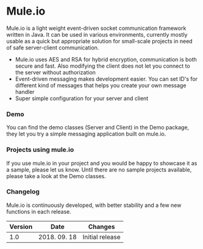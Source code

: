 # Mule.io

Mule.io is a light weight event-driven socket communication framework written in Java. It can be used in various environments, currently mostly usable as a quick but appropriate solution for small-scale projects in need of safe server-client communication.

- Mule.io uses AES and RSA for hybrid encryption, communication is both secure and fast. Also modifying the client does not let you connect to the server without authorization
- Event-driven messaging makes development easier. You can set ID's for different kind of messages that helps you create your own message handler
- Super simple configuration for your  server and client

### Demo

You can find the demo classes (Server and Client) in the Demo package, they let you try a simple messaging application built on mule.io.

### Projects using mule.io

If you use mule.io in your project and you would be happy to showcase it as a sample, please let us know.
Until there are no sample projects available, please take a look at the Demo classes.


### Changelog

Mule.io is continuously developed, with better stability and a few new functions in each release.

| Version | Date |Changes |
| ------ | ------ | ------ |
| 1.0 | 2018. 09. 18 | Initial release |
